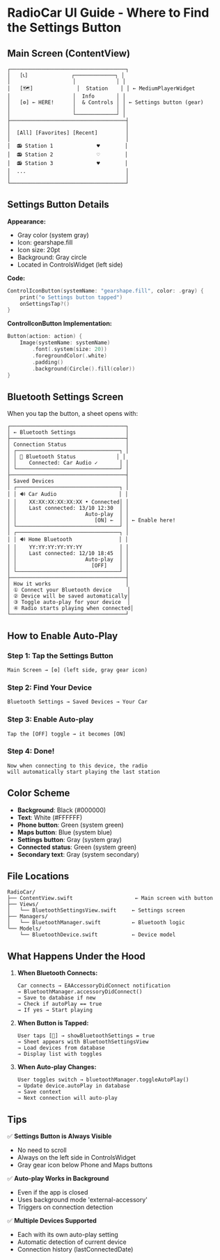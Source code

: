 # RadioCar UI Guide - Where to Find the Settings Button

## Main Screen (ContentView)

```
┌─────────────────────────────────────┐
│   [📞]              ┌─────────────┐ │
│                    │             │ │
│   [🗺️]              │  Station    │ │ ← MediumPlayerWidget
│                    │  Info       │ │
│   [⚙️] ← HERE!      │  & Controls │ │ ← Settings button (gear)
│                    │             │ │
│                    └─────────────┘ │
├─────────────────────────────────────┤
│                                     │
│  [All] [Favorites] [Recent]         │
│                                     │
│  📻 Station 1              ♥        │
│  📻 Station 2              ♡        │
│  📻 Station 3              ♥        │
│  ...                                │
│                                     │
└─────────────────────────────────────┘
```

## Settings Button Details

**Appearance:**
- Gray color (system gray)
- Icon: gearshape.fill
- Icon size: 20pt
- Background: Gray circle
- Located in ControlsWidget (left side)

**Code:**
```swift
ControlIconButton(systemName: "gearshape.fill", color: .gray) {
    print("⚙️ Settings button tapped")
    onSettingsTap?()
}
```

**ControlIconButton Implementation:**
```swift
Button(action: action) {
    Image(systemName: systemName)
        .font(.system(size: 20))
        .foregroundColor(.white)
        .padding()
        .background(Circle().fill(color))
}
```

## Bluetooth Settings Screen

When you tap the button, a sheet opens with:

```
┌─────────────────────────────────────┐
│ ← Bluetooth Settings                │
├─────────────────────────────────────┤
│ Connection Status                   │
│ ┌─────────────────────────────────┐ │
│ │ 🔵 Bluetooth Status             │ │
│ │    Connected: Car Audio ✓       │ │
│ └─────────────────────────────────┘ │
├─────────────────────────────────────┤
│ Saved Devices                       │
│ ┌─────────────────────────────────┐ │
│ │ 🔊 Car Audio                    │ │
│ │    XX:XX:XX:XX:XX:XX • Connected│ │
│ │    Last connected: 13/10 12:30  │ │
│ │                      Auto-play  │ │
│ │                         [ON] ←  │ │ ← Enable here!
│ └─────────────────────────────────┘ │
│ ┌─────────────────────────────────┐ │
│ │ 🔊 Home Bluetooth               │ │
│ │    YY:YY:YY:YY:YY:YY            │ │
│ │    Last connected: 12/10 18:45  │ │
│ │                      Auto-play  │ │
│ │                        [OFF]    │ │
│ └─────────────────────────────────┘ │
├─────────────────────────────────────┤
│ How it works                        │
│ ① Connect your Bluetooth device     │
│ ② Device will be saved automatically│
│ ③ Toggle auto-play for your device  │
│ ④ Radio starts playing when connected│
└─────────────────────────────────────┘
```

## How to Enable Auto-Play

### Step 1: Tap the Settings Button
```
Main Screen → [⚙️] (left side, gray gear icon)
```

### Step 2: Find Your Device
```
Bluetooth Settings → Saved Devices → Your Car
```

### Step 3: Enable Auto-play
```
Tap the [OFF] toggle → it becomes [ON]
```

### Step 4: Done!
```
Now when connecting to this device, the radio
will automatically start playing the last station
```

## Color Scheme

- **Background**: Black (#000000)
- **Text**: White (#FFFFFF)
- **Phone button**: Green (system green)
- **Maps button**: Blue (system blue)
- **Settings button**: Gray (system gray)
- **Connected status**: Green (system green)
- **Secondary text**: Gray (system secondary)

## File Locations

```
RadioCar/
├── ContentView.swift                    ← Main screen with button
├── Views/
│   └── BluetoothSettingsView.swift     ← Settings screen
├── Managers/
│   └── BluetoothManager.swift          ← Bluetooth logic
└── Models/
    └── BluetoothDevice.swift           ← Device model
```

## What Happens Under the Hood

1. **When Bluetooth Connects:**
   ```
   Car connects → EAAccessoryDidConnect notification
   → BluetoothManager.accessoryDidConnect()
   → Save to database if new
   → Check if autoPlay == true
   → If yes → Start playing
   ```

2. **When Button is Tapped:**
   ```
   User taps [🔵] → showBluetoothSettings = true
   → Sheet appears with BluetoothSettingsView
   → Load devices from database
   → Display list with toggles
   ```

3. **When Auto-play Changes:**
   ```
   User toggles switch → bluetoothManager.toggleAutoPlay()
   → Update device.autoPlay in database
   → Save context
   → Next connection will auto-play
   ```

## Tips

✅ **Settings Button is Always Visible**
- No need to scroll
- Always on the left side in ControlsWidget
- Gray gear icon below Phone and Maps buttons

✅ **Auto-play Works in Background**
- Even if the app is closed
- Uses background mode 'external-accessory'
- Triggers on connection detection

✅ **Multiple Devices Supported**
- Each with its own auto-play setting
- Automatic detection of current device
- Connection history (lastConnectedDate)
